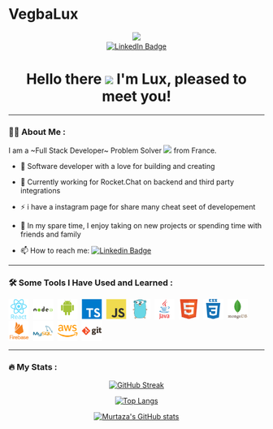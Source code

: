 # VegbaLux



<div id="header" align="center">
  <img src="https://media.giphy.com/media/ahVlmHJzTMxygUxUou/giphy.gif" width="200"/>
  <div id="badges">
    <a href="https://www.linkedin.com/in/vegbalux/">
      <img src="https://img.shields.io/badge/LinkedIn-blue?style=for-the-badge&logo=linkedin&logoColor=white" alt="LinkedIn Badge"/>
    </a>
  </div>
  <h1>
    Hello there
    <img src="https://media.giphy.com/media/hvRJCLFzcasrR4ia7z/giphy.gif" width="30px"/>
    I'm Lux, pleased to meet you!
  </h1>
</div>

---

### :man_technologist: About Me :
I am a ~Full Stack Developer~ Problem Solver <img src="https://media.giphy.com/media/WUlplcMpOCEmTGBtBW/giphy.gif" width="30"> from France.

- 🔧 Software developer with a love for building and creating 
- 🚀 Currently working for Rocket.Chat on backend and third party integrations
- :zap: i have a instagram page for share many cheat seet of developement
- :telescope: In my spare time, I enjoy taking on new projects or spending time with friends and family

- :mailbox: How to reach me: [![Linkedin Badge](https://img.shields.io/badge/-VegbaL-blue?style=flat&logo=Linkedin&logoColor=white)](https://www.linkedin.com/in/vegbalux/)

---

### :hammer_and_wrench: Some Tools I Have Used and Learned :
<div>
  <img src="https://github.com/devicons/devicon/blob/master/icons/react/react-original-wordmark.svg" title="React" alt="React" width="40" height="40"/>&nbsp;
  <img src="https://github.com/devicons/devicon/blob/master/icons/nodejs/nodejs-original-wordmark.svg" title="NodeJS" alt="NodeJS" width="40" height="40"/>&nbsp;
  <img src="https://github.com/devicons/devicon/blob/master/icons/android/android-original-wordmark.svg" title="Android" alt="Android" width="40" height="40"/>&nbsp;
    <img src="https://github.com/devicons/devicon/blob/master/icons/typescript/typescript-original.svg" title="Typescript" alt="Typescript" width="40" height="40"/>&nbsp;
  <img src="https://github.com/devicons/devicon/blob/master/icons/javascript/javascript-original.svg" title="JavaScript" alt="JavaScript" width="40" height="40"/>&nbsp;
   <img src="https://github.com/devicons/devicon/blob/master/icons/go/go-original.svg" title="GoLang" alt="GoLang" width="40" height="40"/>&nbsp;
  <img src="https://github.com/devicons/devicon/blob/master/icons/java/java-original-wordmark.svg" title="Java" alt="Java" width="40" height="40"/>&nbsp;
  <img src="https://github.com/devicons/devicon/blob/master/icons/html5/html5-original.svg" title="HTML5" alt="HTML" width="40" height="40"/>&nbsp;
    <img src="https://github.com/devicons/devicon/blob/master/icons/css3/css3-plain-wordmark.svg"  title="CSS3" alt="CSS" width="40" height="40"/>&nbsp;
  <img src="https://github.com/devicons/devicon/blob/master/icons/mongodb/mongodb-original-wordmark.svg" title="MongoDB"  alt="MongoDB" width="40" height="40"/>&nbsp;
  <img src="https://github.com/devicons/devicon/blob/master/icons/firebase/firebase-plain-wordmark.svg" title="Firebase" alt="Firebase" width="40" height="40"/>&nbsp;
  <img src="https://github.com/devicons/devicon/blob/master/icons/mysql/mysql-original-wordmark.svg" title="MySQL"  alt="MySQL" width="40" height="40"/>&nbsp;
  <img src="https://github.com/devicons/devicon/blob/master/icons/amazonwebservices/amazonwebservices-plain-wordmark.svg" title="AWS" alt="AWS" width="40" height="40"/>&nbsp;
  <img src="https://github.com/devicons/devicon/blob/master/icons/git/git-original-wordmark.svg" title="Git" alt="Git" width="40" height="40"/>
</div>

---

### :fire: My Stats :
<div id="header" align="center">

[![GitHub Streak](http://github-readme-streak-stats.herokuapp.com?user=iimAtomic&theme=dark&background=000000)](https://git.io/streak-stats)

[![Top Langs](https://github-readme-stats.vercel.app/api/top-langs/?username=iimAtomic&layout=compact&theme=vision-friendly-dark)](https://github.com/anuraghazra/github-readme-stats)

[![Murtaza's GitHub stats](https://github-readme-stats.vercel.app/api?username=iimAtomic&show_icons=true&theme=dark)](https://github.com/murtaza98/github-readme-stats)


  <img src="https://komarev.com/ghpvc/?username=iimAtomic&style=flat-square&color=blue" alt=""/>
</div> 
